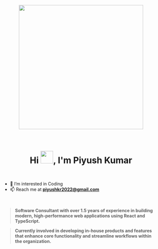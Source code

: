 <p align="center">
<img src="https://github.com/Anmol-Baranwal/Cool-GIFs-For-GitHub/assets/74038190/3b4607a1-1cc6-41f1-926f-892ae880e7a5" width="400">
</p>
<br>
<h1 align="center">Hi <img src="https://user-images.githubusercontent.com/74038190/214644152-52f47eb3-5e31-4f47-8758-05c9468d5596.gif" width="40">, I'm Piyush Kumar</h1>
<br>

- 👀 I’m interested in Coding
- 📫 Reach me at [**piyushkr2022@gmail.com**](mailto:piyushkr2022@gmail.com)</a>

<br>

> **Software Consultant with over 1.5 years of experience in building modern, high-performance web applications using React and TypeScript.**

> **Currently involved in developing in-house products and features that enhance core functionality and streamline workflows within the organization.**


